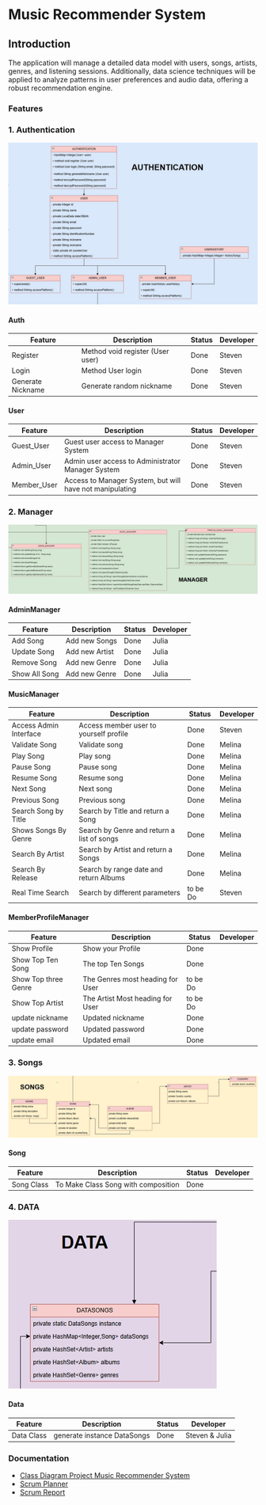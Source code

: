 # Music Recommender System

## Introduction
The application will manage a detailed data model with users, songs, artists, genres, and listening sessions. 
Additionally, data science techniques will be applied to analyze patterns in user preferences and audio data, offering a robust recommendation engine.

### Features

### 1. Authentication
![Auth](img/auth.jpg)

#### Auth

| Feature           | Description                      | Status | Developer |
|-------------------|----------------------------------|--------|-----------|
| Register          | Method void register (User user) | Done   | Steven    |
| Login             | Method User login                | Done   | Steven    |
| Generate Nickname | Generate random nickname         | Done   | Steven    |

#### User

| Feature       | Description                                              | Status | Developer |
|---------------|----------------------------------------------------------|--------|-----------|
| Guest_User    | Guest user access to Manager System                      | Done   | Steven    |  
| Admin_User    | Admin user access to Administrator Manager System        | Done   | Steven    |
| Member_User   | Access to Manager System, but will have not manipulating | Done   | Steven    |


### 2. Manager
![Manager](img/manager.jpg)

#### AdminManager

| Feature       | Description    | Status | Developer |
|---------------|----------------|--------|-----------|
| Add Song      | Add new Songs  | Done   | Julia     |
| Update Song   | Add new Artist | Done   | Julia     |
| Remove Song   | Add new Genre  | Done   | Julia     |
| Show All Song | Add new Genre  | Done   | Julia     |


#### MusicManager

| Feature                | Description                                | Status   | Developer |
|------------------------|--------------------------------------------|----------|-----------|
| Access Admin Interface | Access member user to yourself profile     | Done     | Steven    |
| Validate Song          | Validate song                              | Done     | Melina    |
| Play Song              | Play song                                  | Done     | Melina    |
| Pause Song             | Pause song                                 | Done     | Melina    |
| Resume Song            | Resume song                                | Done     | Melina    |
| Next Song              | Next song                                  | Done     | Melina    |
| Previous Song          | Previous song                              | Done     | Melina    |
| Search Song by Title   | Search by Title and return a Song          | Done     | Melina    |
| Shows Songs By Genre   | Search by Genre and return a list of songs | Done     | Melina    |
| Search By Artist       | Search by Artist and return a Songs        | Done     | Melina    |
| Search By Release      | Search by range date and return Albums     | Done     | Melina    |
| Real Time Search       | Search by different parameters             | to be Do | Steven    |

#### MemberProfileManager

| Feature              | Description                      | Status   | Developer |
|----------------------|----------------------------------|----------|-----------|
| Show Profile         | Show your Profile                | Done     |           |
| Show Top Ten Song    | The top Ten Songs                | Done     |           |
| Show Top three Genre | The Genres most heading for User | to be Do |           |
| Show Top Artist      | The Artist Most heading for User | to be Do |           |
| update nickname      | Updated nickname                 | Done     |           |
| update password      | Updated password                 | Done     |           |
| update email         | Updated email                    | Done     |           | 

### 3. Songs
![Songs](img/songs.jpg)

#### Song

| Feature           | Description                         | Status | Developer |
|-------------------|-------------------------------------|--------|-----------|
| Song Class        | To Make Class Song with composition | Done   |           |

### 4. DATA
![Data](img/data.jpg)

#### Data

| Feature    | Description                 | Status | Developer      |
|------------|-----------------------------|--------|----------------| 
| Data Class | generate instance DataSongs | Done   | Steven & Julia | 


### Documentation
+ [Class Diagram Project Music Recommender System](https://drive.google.com/file/d/1EfPopsuNGfS590GFdUUheVOVDKjg46cd/view?usp=drive_link)
+ [Scrum Planner](https://docs.google.com/spreadsheets/d/1rEBiQTtqf0slariM-Mr7hmkwMj8jV7SxucW3dnAYtes/edit?usp=sharing)
+ [Scrum Report](https://docs.google.com/document/d/1i74uvANGPbzYQX3pflOqah5UxF3w0kFpW3wvfyKNrE0/edit?usp=sharing)

